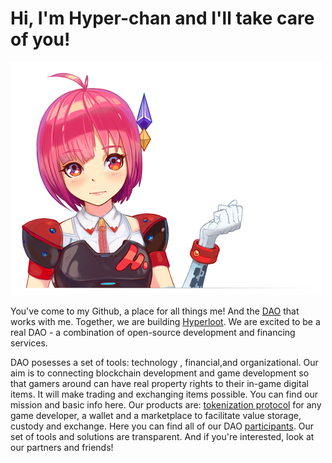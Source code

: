 # Hi, I'm Hyper-chan and I'll take care of you!

![](https://github.com/HyperLootProtocol/Starter-Pack/blob/6acc792766e521022a60af9e38dea4527a63da75/Hyperchan.png)

You've come to my Github, a place for all things me! And the [DAO](https://github.com/HyperLootProtocol/Starter-Pack/wiki/Team) that works with me. Together, we are building [Hyperloot](https://github.com/HyperLootProtocol/Hyperloot-Documentation/blob/master/product/ONEPAGER.md). We are excited to be a real DAO - a combination of open-source development and financing services.

DAO posesses a set of tools: technology , financial,and organizational.
Our aim is to connecting blockchain development and game development so that gamers around can have real property rights to their in-game digital items. It will make trading and exchanging items possible.
You can find our mission and basic info here.
Our products are: [tokenization protocol](https://github.com/HyperLootProtocol/Hyperloot-Documentation/blob/master/tech/High-level%20architecture.MD) for any game developer, a wallet and a marketplace to facilitate value storage, custody and exchange.
Here you can find all of our DAO [participants](https://github.com/HyperLootProtocol/Starter-Pack/wiki/Team).
Our set of tools and solutions are transparent. And if you're interested, look at our partners and friends!

